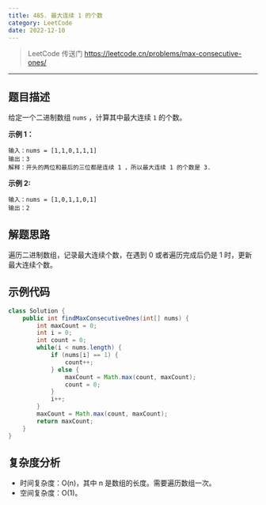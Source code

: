 ```yaml
---
title: 485. 最大连续 1 的个数
category: LeetCode
date: 2022-12-10
---
```


> LeetCode 传送门 https://leetcode.cn/problems/max-consecutive-ones/

---

## 题目描述 <Badge text="简单" type="tip"/>

给定一个二进制数组 `nums` ，计算其中最大连续 `1` 的个数。

**示例 1：**

```
输入：nums = [1,1,0,1,1,1]
输出：3
解释：开头的两位和最后的三位都是连续 1 ，所以最大连续 1 的个数是 3.
```

**示例 2:**

```
输入：nums = [1,0,1,1,0,1]
输出：2
```

## 解题思路

遍历二进制数组，记录最大连续个数，在遇到 0 或者遍历完成后仍是 1 时，更新最大连续个数。

## 示例代码

```java
class Solution {
    public int findMaxConsecutiveOnes(int[] nums) {
        int maxCount = 0;
        int i = 0;
        int count = 0;
        while(i < nums.length) {
            if (nums[i] == 1) {
                count++;
            } else {
                maxCount = Math.max(count, maxCount);
                count = 0;
            }
            i++;
        }
        maxCount = Math.max(count, maxCount);
        return maxCount;
    }
}
```

## 复杂度分析

- 时间复杂度：O(n)，其中 n 是数组的长度。需要遍历数组一次。
- 空间复杂度：O(1)。
